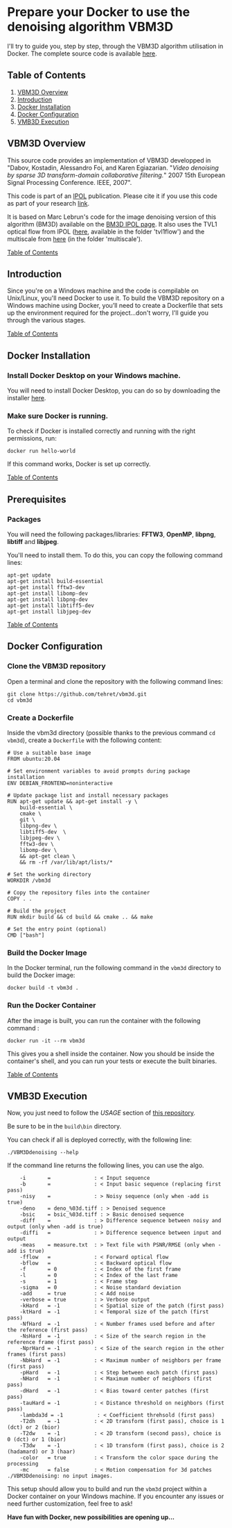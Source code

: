 # Prepare your Docker to use the denoising algorithm VBM3D

I'll try to guide you, step by step, through the VBM3D algorithm utilisation in Docker. The complete source code is available [here](https://github.com/tehret/vbm3d).

<a name="table_of_contents"/>

## Table of Contents
1. [VBM3D Overview](#overview_)
2. [Introduction](#introduction_)
3. [Docker Installation](#docker_)
4. [Docker Configuration](#prerequisites_)
5. [VMB3D Execution](#execution_)



<a name="overview_"/>

## VBM3D Overview

This source code provides an implementation of VBM3D developped in "Dabov, Kostadin, Alessandro Foi, and Karen Egiazarian. "*Video denoising by sparse 3D transform-domain collaborative filtering.*" 2007 15th European Signal Processing Conference. IEEE, 2007".

This code is part of an [IPOL](https://www.ipol.im/) publication. Please cite it if you use this code as part of your research [link](https://www.ipol.im/pub/art/2021/340/).

It is based on Marc Lebrun's code for the image denoising version of this algorithm (BM3D) available on the [BM3D IPOL page](https://www.ipol.im/pub/art/2012/l-bm3d/). It also uses the TVL1 optical flow from IPOL ([here](https://www.ipol.im/pub/art/2013/26/), available in the folder 'tvl1flow') and the multiscale from [here](https://github.com/npd/multiscaler) (in the folder 'multiscale').

[Table of Contents](#table_of_contents)
<a name="introduction_"/>

## Introduction

Since you're on a Windows machine and the code is compilable on Unix/Linux, you'll need Docker to use it. To build the VBM3D repository on a Windows machine using Docker, you’ll need to create a Dockerfile that sets up the environment required for the project...don't worry, I'll guide you through the various stages.

[Table of Contents](#table_of_contents)
<a name="docker_"/>

## Docker Installation

### Install Docker Desktop on your Windows machine.

You will need to install Docker Desktop, you can do so by downloading the installer [here](https://www.docker.com/products/docker-desktop/).

### Make sure Docker is running.

To check if Docker is installed correctly and running with the right permissions, run:

```
docker run hello-world
```

If this command works, Docker is set up correctly.

[Table of Contents](#table_of_contents)
<a name="prerequisites_"/>

## Prerequisites

### Packages

You will need the following packages/libraries: **FFTW3**, **OpenMP**, **libpng**, **libtiff** and **libjpeg**.

You'll need to install them. To do this, you can copy the following command lines:

```
apt-get update
apt-get install build-essential
apt-get install fftw3-dev
apt-get install libomp-dev 
apt-get install libpng-dev 
apt-get install libtiff5-dev   
apt-get install libjpeg-dev 
```

[Table of Contents](#table_of_contents)
<a name="dockerfile_"/>

## Docker Configuration

### Clone the VBM3D repository

Open a terminal and clone the repository with the following command lines:

```
git clone https://github.com/tehret/vbm3d.git
cd vbm3d
```

### Create a Dockerfile

Inside the vbm3d directory (possible thanks to the previous command `cd vbm3d`), create a `Dockerfile` with the following content:

```
# Use a suitable base image
FROM ubuntu:20.04

# Set environment variables to avoid prompts during package installation
ENV DEBIAN_FRONTEND=noninteractive

# Update package list and install necessary packages
RUN apt-get update && apt-get install -y \
    build-essential \
    cmake \
    git \
    libpng-dev \
    libtiff5-dev  \
    libjpeg-dev \
    fftw3-dev \
    libomp-dev \
    && apt-get clean \
    && rm -rf /var/lib/apt/lists/*

# Set the working directory
WORKDIR /vbm3d

# Copy the repository files into the container
COPY . .

# Build the project
RUN mkdir build && cd build && cmake .. && make

# Set the entry point (optional)
CMD ["bash"]
```

### Build the Docker Image

In the Docker terminal, run the following command in the `vbm3d` directory to build the Docker image:

```
docker build -t vbm3d .
```

### Run the Docker Container

After the image is built, you can run the container with the following command :

```
docker run -it --rm vbm3d
```

This gives you a shell inside the container.
Now you should be inside the container's shell, and you can run your tests or execute the built binaries.

[Table of Contents](#table_of_contents)
<a name="execution_"/>

## VMB3D Execution

Now, you just need to follow the *USAGE* section of [this repository](https://github.com/tehret/vbm3d/blob/master/README.md).

Be sure to be in the `build\bin` directory.

You can check if all is deployed correctly, with the following line:

```
./VBM3Ddenoising --help
```

If the command line returns the following lines, you can use the algo.

```
    -i       =              : < Input sequence
    -b       =              : < Input basic sequence (replacing first pass)
    -nisy    =              : > Noisy sequence (only when -add is true)
    -deno    = deno_%03d.tiff : > Denoised sequence
    -bsic    = bsic_%03d.tiff : > Basic denoised sequence
    -diff    =              : > Difference sequence between noisy and output (only when -add is true)     
    -diffi   =              : > Difference sequence between input and output
    -meas    = measure.txt  : > Text file with PSNR/RMSE (only when -add is true)
    -fflow   =              : < Forward optical flow 
    -bflow   =              : < Backward optical flow 
    -f       = 0            : < Index of the first frame
    -l       = 0            : < Index of the last frame
    -s       = 1            : < Frame step
    -sigma   = 0            : < Noise standard deviation
    -add     = true         : < Add noise
    -verbose = true         : > Verbose output
    -kHard   = -1           : < Spatial size of the patch (first pass)
    -ktHard  = -1           : < Temporal size of the patch (first pass)
    -NfHard  = -1           : < Number frames used before and after the reference (first pass)
    -NsHard  = -1           : < Size of the search region in the reference frame (first pass)
    -NprHard = -1           : < Size of the search region in the other frames (first pass)
    -NbHard  = -1           : < Maximum number of neighbors per frame (first pass)
    -pHard   = -1           : < Step between each patch (first pass)
    -NHard   = -1           : < Maximum number of neighbors (first pass)
    -dHard   = -1           : < Bias toward center patches (first pass)
    -tauHard = -1           : < Distance threshold on neighbors (first pass)
    -lambda3d = -1           : < Coefficient threhsold (first pass)
    -T2dh    = -1           : < 2D transform (first pass), choice is 1 (dct) or 2 (bior)
    -T2dw    = -1           : < 2D transform (second pass), choice is 0 (dct) or 1 (bior)
    -T3dw    = -1           : < 1D transform (first pass), choice is 2 (hadamard) or 3 (haar)
    -color   = true         : < Transform the color space during the processing
    -mc      = false        : < Motion compensation for 3d patches
./VBM3Ddenoising: no input images.
```

This setup should allow you to build and run the `vbm3d` project within a Docker container on your Windows machine. If you encounter any issues or need further customization, feel free to ask!

**Have fun with Docker, new possibilities are opening up...**
